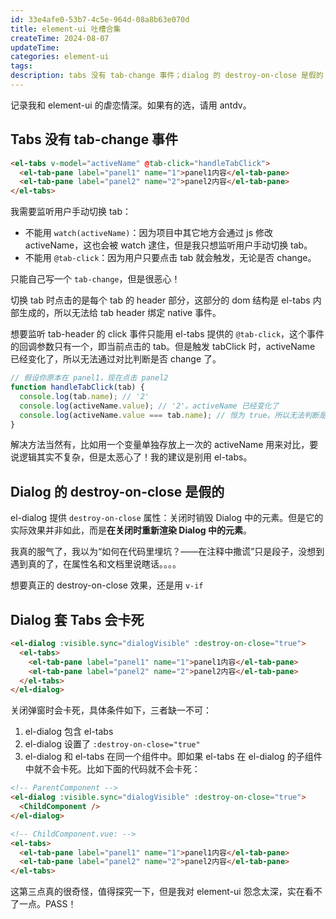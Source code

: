 ```yaml
---
id: 33e4afe0-53b7-4c5e-964d-08a8b63e070d
title: element-ui 吐槽合集
createTime: 2024-08-07
updateTime:
categories: element-ui
tags:
description: tabs 没有 tab-change 事件；dialog 的 destroy-on-close 是假的；dialog 套 tabs 会卡死
---
```


记录我和 element-ui 的虐恋情深。如果有的选，请用 antdv。

## Tabs 没有 tab-change 事件

```html
<el-tabs v-model="activeName" @tab-click="handleTabClick">
  <el-tab-pane label="panel1" name="1">panel1内容</el-tab-pane>
  <el-tab-pane label="panel2" name="2">panel2内容</el-tab-pane>
</el-tabs>
```

我需要监听用户手动切换 tab：

- 不能用 `watch(activeName)`：因为项目中其它地方会通过 js 修改 activeName，这也会被 watch 逮住，但是我只想监听用户手动切换 tab。
- 不能用 `@tab-click`：因为用户只要点击 tab 就会触发，无论是否 change。

只能自己写一个 `tab-change`，但是很恶心！

切换 tab 时点击的是每个 tab 的 header 部分，这部分的 dom 结构是 el-tabs 内部生成的，所以无法给 tab header 绑定 native 事件。

想要监听 tab-header 的 click 事件只能用 el-tabs 提供的 `@tab-click`，这个事件的回调参数只有一个，即当前点击的 tab。但是触发 tabClick 时，activeName 已经变化了，所以无法通过对比判断是否 change 了。

```js
// 假设你原本在 panel1，现在点击 panel2
function handleTabClick(tab) {
  console.log(tab.name); // '2'
  console.log(activeName.value); // '2'。activeName 已经变化了
  console.log(activeName.value === tab.name); // 恒为 true。所以无法判断是否 change 了。
}
```

解决方法当然有，比如用一个变量单独存放上一次的 activeName 用来对比，要说逻辑其实不复杂，但是太恶心了！我的建议是别用 el-tabs。

## Dialog 的 destroy-on-close 是假的

el-dialog 提供 `destroy-on-close` 属性：关闭时销毁 Dialog 中的元素。但是它的实际效果并非如此，而是**在关闭时重新渲染 Dialog 中的元素**。

我真的服气了，我以为“如何在代码里埋坑？——在注释中撒谎”只是段子，没想到遇到真的了，在属性名和文档里说瞎话。。。。

想要真正的 destroy-on-close 效果，还是用 `v-if`

## Dialog 套 Tabs 会卡死

```html
<el-dialog :visible.sync="dialogVisible" :destroy-on-close="true">
  <el-tabs>
    <el-tab-pane label="panel1" name="1">panel1内容</el-tab-pane>
    <el-tab-pane label="panel2" name="2">panel2内容</el-tab-pane>
  </el-tabs>
</el-dialog>
```

关闭弹窗时会卡死，具体条件如下，三者缺一不可：

1. el-dialog 包含 el-tabs
2. el-dialog 设置了 `:destroy-on-close="true"`
3. el-dialog 和 el-tabs 在同一个组件中。即如果 el-tabs 在 el-dialog 的子组件中就不会卡死。比如下面的代码就不会卡死：

```html
<!-- ParentComponent -->
<el-dialog :visible.sync="dialogVisible" :destroy-on-close="true">
  <ChildComponent />
</el-dialog>

<!-- ChildComponent.vue: -->
<el-tabs>
  <el-tab-pane label="panel1" name="1">panel1内容</el-tab-pane>
  <el-tab-pane label="panel2" name="2">panel2内容</el-tab-pane>
</el-tabs>
```

这第三点真的很奇怪，值得探究一下，但是我对 element-ui 怨念太深，实在看不了一点。PASS！
